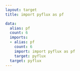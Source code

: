 ```yaml
---
layout: target
title: import pyflux as pf

data:
  alias: pf
  count: 6
  imports:
  - alias: pf
    count: 6
    import: import pyflux as pf
    target: pyflux
  target: pyflux
---
```

